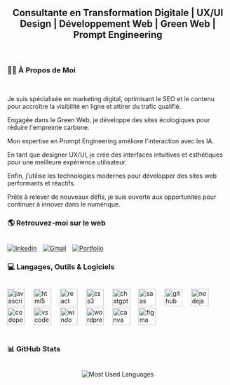 <h2 align="center">Consultante en Transformation Digitale | UX/UI Design | Développement Web | Green Web | Prompt Engineering </h2>
<br/>
<h3>🙋‍♀️ À Propos de Moi</h3>
<br/>
    <p>Je suis spécialisée en marketing digital, optimisant le SEO et le contenu pour accroître la visibilité en ligne et attirer du trafic qualifié. </p>Engagée dans le Green Web, je développe des sites écologiques pour réduire l'empreinte carbone. </p>Mon expertise en Prompt Engineering améliore l'interaction avec les IA. </p>En tant que designer UX/UI, je crée des interfaces intuitives et esthétiques pour une meilleure expérience utilisateur. </p>Enfin, j'utilise les technologies modernes pour développer des sites web performants et réactifs. </p>Prête à relever de nouveaux défis, je suis ouverte aux opportunités pour continuer à innover dans le numérique.</p>
            
           
<h3>🌎 Retrouvez-moi sur le web</h3>
<br/>
<div>
  <a href="https://www.linkedin.com/in/stephanie-pelouin/" target="_blank">
    <img src="https://img.shields.io/badge/linkedin-%231E77B5.svg?&style=for-the-badge&logo=linkedin&logoColor=white" alt="linkedin" style="margin-right: 10px;" /></a>
  <a href="mailto:stephaniepelouin@gmail.com" target="_blank">
    <img src="https://img.shields.io/badge/Gmail-%23D14836?style=for-the-badge&logo=gmail&logoColor=white" alt="Gmail" style="margin-right: 10px;" /></a>
<a href="" target="_blank">
    <img src="https://img.shields.io/badge/Portfolio-%2343853D?style=for-the-badge&logo=google-chrome&logoColor=white" alt="Portfolio" style="margin-right: 10px;" /></a>
</div>
<h3>💻 Langages, Outils & Logiciels</h3>
<div align="center">
  <br/>
<div align="left">
  <img src="https://cdn.jsdelivr.net/gh/devicons/devicon/icons/javascript/javascript-original.svg" height="40" alt="javascript logo"  />
  <img width="12" />
  <img src="https://cdn.jsdelivr.net/gh/devicons/devicon/icons/html5/html5-original.svg" height="40" alt="html5 logo"  />
  <img width="12" />
  <img src="https://cdn.jsdelivr.net/gh/devicons/devicon/icons/react/react-original.svg" height="40" alt="react logo"  />
    <img width="12" />
  <img src="https://cdn.jsdelivr.net/gh/devicons/devicon/icons/css3/css3-original.svg" height="40" alt="css3 logo"  />
 <img width="12" />
    <img src="https://upload.wikimedia.org/wikipedia/commons/0/04/ChatGPT_logo.svg" height="40" alt="chatgpt logo"  />
    <img width="12" />
  <img src="https://camo.githubusercontent.com/da79029ef5a44898077dfc91f19f8dff0546d76082556d5f22a4e209d8e5d90b/68747470733a2f2f7261776769742e636f6d2f736173732f736173732d736974652f6d61696e2f736f757263652f6173736574732f696d672f6c6f676f732f6c6f676f2e737667" height="40" alt="saas logo"  />
 <img width="12" />
  <img src="https://cdn.jsdelivr.net/gh/devicons/devicon/icons/github/github-original.svg" height="40" alt="github logo"  />
  <img width="12" />
  <img src="https://cdn.jsdelivr.net/gh/devicons/devicon/icons/nodejs/nodejs-original.svg" height="40" alt="nodejs logo"  />
    <img width="12" />
  <img src="https://cdn.jsdelivr.net/gh/devicons/devicon/icons/codepen/codepen-original.svg" height="40" alt="codepen logo"  />
      <img width="12" />
  <img src="https://cdn.jsdelivr.net/gh/devicons/devicon/icons/vscode/vscode-original.svg" height="40" alt="vscode logo"  />
  <img width="12" />
  <img src="https://cdn.jsdelivr.net/gh/devicons/devicon/icons/windows11/windows11-original.svg" height="40" alt="windows logo"  />
  <img width="12" />
  <img src="https://cdn.jsdelivr.net/gh/devicons/devicon/icons/wordpress/wordpress-plain.svg" height="40" alt="wordpress logo"  />
    <img width="12" />
  <img src="https://cdn.jsdelivr.net/gh/devicons/devicon/icons/canva/canva-original.svg" height="40" alt="canva logo"  />
  <img width="12" />
  <img src="https://cdn.jsdelivr.net/gh/devicons/devicon/icons/figma/figma-original.svg" height="40" alt="figma logo"  />
</div>
<br/>
</div>
<h3>📊 GitHub Stats</h3>
<br/>
<div align="center">
  <img src="https://github-readme-stats.vercel.app/api/top-langs/?username=StefPel&layout=compact&theme=vue-dark" alt="Most Used Languages" />
</div>
